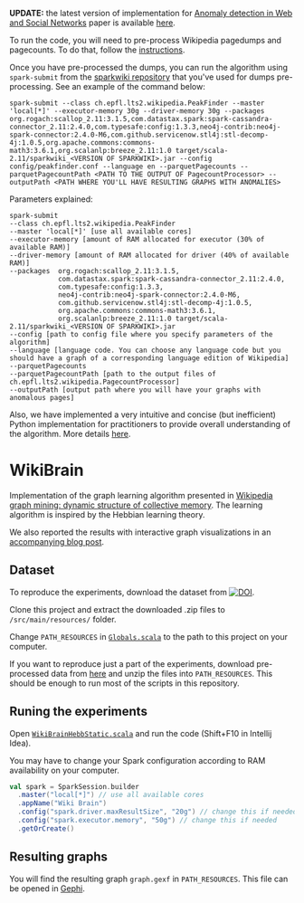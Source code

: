 **UPDATE:** the latest version of implementation for [Anomaly detection in Web and Social Networks](https://arxiv.org/abs/1901.09688) paper is available [here](https://github.com/epfl-lts2/sparkwiki/blob/master/src/main/scala/ch/epfl/lts2/wikipedia/PeakFinder.scala). 

To run the code, you will need to pre-process Wikipedia pagedumps and pagecounts. To do that, follow the [instructions]().

Once you have pre-processed the dumps, you can run the algorithm using `spark-submit` from the [sparkwiki repository](https://github.com/epfl-lts2/sparkwiki) that you've used for dumps pre-processing. See an example of the command below:

`spark-submit --class ch.epfl.lts2.wikipedia.PeakFinder --master 'local[*]' --executor-memory 30g --driver-memory 30g --packages org.rogach:scallop_2.11:3.1.5,com.datastax.spark:spark-cassandra-connector_2.11:2.4.0,com.typesafe:config:1.3.3,neo4j-contrib:neo4j-spark-connector:2.4.0-M6,com.github.servicenow.stl4j:stl-decomp-4j:1.0.5,org.apache.commons:commons-math3:3.6.1,org.scalanlp:breeze_2.11:1.0 target/scala-2.11/sparkwiki_<VERSION OF SPARKWIKI>.jar --config config/peakfinder.conf --language en --parquetPagecounts --parquetPagecountPath <PATH TO THE OUTPUT OF PagecountProcessor> --outputPath <PATH WHERE YOU'LL HAVE RESULTING GRAPHS WITH ANOMALIES>`

Parameters explained:

```
spark-submit 
--class ch.epfl.lts2.wikipedia.PeakFinder 
--master 'local[*]' [use all available cores]
--executor-memory [amount of RAM allocated for executor (30% of available RAM)] 
--driver-memory [amount of RAM allocated for driver (40% of available RAM)]
--packages  org.rogach:scallop_2.11:3.1.5,
            com.datastax.spark:spark-cassandra-connector_2.11:2.4.0,
            com.typesafe:config:1.3.3,
            neo4j-contrib:neo4j-spark-connector:2.4.0-M6,
            com.github.servicenow.stl4j:stl-decomp-4j:1.0.5,
            org.apache.commons:commons-math3:3.6.1,
            org.scalanlp:breeze_2.11:1.0 target/scala-2.11/sparkwiki_<VERSION OF SPARKWIKI>.jar
--config [path to config file where you specify parameters of the algorithm]
--language [language code. You can choose any language code but you should have a graph of a corresponding language edition of Wikipedia]
--parquetPagecounts
--parquetPagecountPath [path to the output files of ch.epfl.lts2.wikipedia.PagecountProcessor]
--outputPath [output path where you will have your graphs with anomalous pages]
```

Also, we have implemented a very intuitive and concise (but inefficient) Python implementation for practitioners to provide overall understanding of the algorithm. More details [here](https://github.com/mizvol/anomaly-detection).

# WikiBrain

Implementation of the graph learning algorithm presented in [Wikipedia graph mining: dynamic structure of collective memory](https://arxiv.org/abs/1710.00398). The learning algorithm is inspired by the Hebbian learning theory.

We also reported the results with interactive graph visualizations in an [accompanying blog post](http://blog.miz.space/research/2017/08/14/wikipedia-collective-memory-dynamic-graph-analysis-graphx-spark-scala-time-series-network/).

## Dataset
To reproduce the experiments, download the dataset from [![DOI](https://zenodo.org/badge/DOI/10.5281/zenodo.886951.svg)](https://doi.org/10.5281/zenodo.886951).

Clone this project and extract the downloaded .zip files to `/src/main/resources/` folder.

Change `PATH_RESOURCES` in [`Globals.scala`](https://github.com/mizvol/WikiBrain/blob/master/src/main/scala/ch/epfl/lts2/Globals.scala) to the path to this project on your computer.

If you want to reproduce just a part of the experiments, download pre-processed data from [here](https://drive.switch.ch/index.php/s/vEM6cTgft5MUK56) and unzip the files into `PATH_RESOURCES`. This should be enough to run most of the scripts in this repository.

## Runing the experiments
Open [`WikiBrainHebbStatic.scala`](https://github.com/mizvol/WikiBrain/blob/master/src/main/scala/WikiBrainHebbStatic.scala) and run the code (Shift+F10 in Intellij Idea).

You may have to change your Spark configuration according to RAM availability on your computer.

``` scala
val spark = SparkSession.builder
  .master("local[*]") // use all available cores
  .appName("Wiki Brain")
  .config("spark.driver.maxResultSize", "20g") // change this if needed
  .config("spark.executor.memory", "50g") // change this if needed
  .getOrCreate()
 ```

## Resulting graphs
You will find the resulting graph `graph.gexf` in `PATH_RESOURCES`. This file can be opened in [Gephi](https://gephi.org/).
